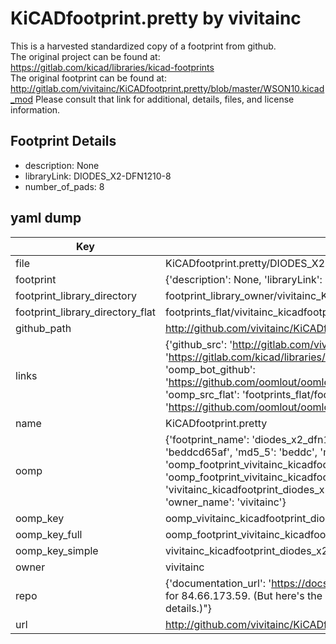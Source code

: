 # KiCADfootprint.pretty by vivitainc  
This is a harvested standardized copy of a footprint from github.  
The original project can be found at:  
https://gitlab.com/kicad/libraries/kicad-footprints  
The original footprint can be found at:
http://gitlab.com/vivitainc/KiCADfootprint.pretty/blob/master/WSON10.kicad_mod
Please consult that link for additional, details, files, and license information.  
## Footprint Details
* description: None  
* libraryLink: DIODES_X2-DFN1210-8  
* number_of_pads: 8  
## yaml dump  
| Key | Value |  
| --- | --- |  
| file | KiCADfootprint.pretty/DIODES_X2-DFN1210-8.kicad_mod |  
| footprint | {'description': None, 'libraryLink': 'DIODES_X2-DFN1210-8', 'number_of_pads': 8} |  
| footprint_library_directory | footprint_library_owner/vivitainc_KiCADfootprint.pretty |  
| footprint_library_directory_flat | footprints_flat/vivitainc_kicadfootprint_diodes_x2_dfn1210_8/working |  
| github_path | http://github.com/vivitainc/KiCADfootprint.pretty/blob/master/DIODES_X2-DFN1210-8.kicad_mod |  
| links | {'github_src': 'http://gitlab.com/vivitainc/KiCADfootprint.pretty/blob/master/WSON10.kicad_mod', 'github_src_repo': 'https://gitlab.com/kicad/libraries/kicad-footprints', 'oomp_bot': 'footprints/vivitainc_kicadfootprint_diodes_x2_dfn1210_8/working', 'oomp_bot_github': 'https://github.com/oomlout/oomlout_oomp_footprint_bot/tree/main/footprints/vivitainc_kicadfootprint_diodes_x2_dfn1210_8/working', 'oomp_src_flat': 'footprints_flat/footprints_flat/vivitainc_kicadfootprint_diodes_x2_dfn1210_8/working', 'oomp_src_flat_github': 'https://github.com/oomlout/oomlout_oomp_footprint_src/tree/main/footprints_flat/vivitainc_kicadfootprint_diodes_x2_dfn1210_8/working'} |  
| name | KiCADfootprint.pretty |  
| oomp | {'footprint_name': 'diodes_x2_dfn1210_8', 'library_name': 'kicadfootprint', 'md5': 'beddcd65af4ae5dbd9e678297d1ef6e0', 'md5_10': 'beddcd65af', 'md5_5': 'beddc', 'md5_6': 'beddcd', 'oomp_key': 'oomp_vivitainc_kicadfootprint_diodes_x2_dfn1210_8', 'oomp_key_extra': 'oomp_footprint_vivitainc_kicadfootprint_diodes_x2_dfn1210_8', 'oomp_key_full': 'oomp_footprint_vivitainc_kicadfootprint_diodes_x2_dfn1210_8_beddcd', 'oomp_key_simple': 'vivitainc_kicadfootprint_diodes_x2_dfn1210_8', 'original_filename': 'KiCADfootprint.pretty/DIODES_X2-DFN1210-8.kicad_mod', 'owner_name': 'vivitainc'} |  
| oomp_key | oomp_vivitainc_kicadfootprint_diodes_x2_dfn1210_8 |  
| oomp_key_full | oomp_footprint_vivitainc_kicadfootprint_diodes_x2_dfn1210_8 |  
| oomp_key_simple | vivitainc_kicadfootprint_diodes_x2_dfn1210_8 |  
| owner | vivitainc |  
| repo | {'documentation_url': 'https://docs.github.com/rest/overview/resources-in-the-rest-api#rate-limiting', 'message': "API rate limit exceeded for 84.66.173.59. (But here's the good news: Authenticated requests get a higher rate limit. Check out the documentation for more details.)"} |  
| url | http://github.com/vivitainc/KiCADfootprint.pretty |  

